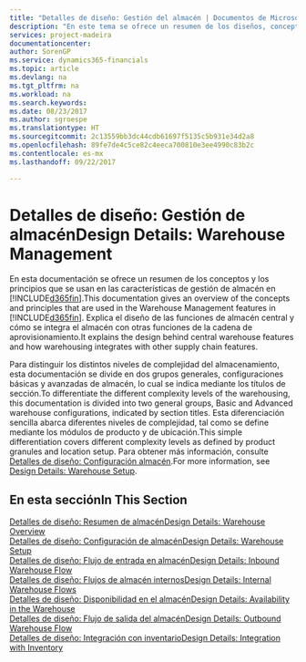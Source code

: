 ```yaml
---
title: "Detalles de diseño: Gestión del almacén | Documentos de Microsoft"
description: "En este tema se ofrece un resumen de los diseños, conceptos y principios que están detrás de las características de gestión de almacén en [!INCLUDE[d365fin](includes/d365fin_md.md)]."
services: project-madeira
documentationcenter: 
author: SorenGP
ms.service: dynamics365-financials
ms.topic: article
ms.devlang: na
ms.tgt_pltfrm: na
ms.workload: na
ms.search.keywords: 
ms.date: 08/23/2017
ms.author: sgroespe
ms.translationtype: HT
ms.sourcegitcommit: 2c13559bb3dc44cdb61697f5135c5b931e34d2a8
ms.openlocfilehash: 89fe7de4c5ce82c4eeca700810e3ee4990c83b2c
ms.contentlocale: es-mx
ms.lasthandoff: 09/22/2017

---
```

# <a name="design-details-warehouse-management"></a><span data-ttu-id="cbc31-103">Detalles de diseño: Gestión de almacén</span><span class="sxs-lookup"><span data-stu-id="cbc31-103">Design Details: Warehouse Management</span></span>
<span data-ttu-id="cbc31-104">En esta documentación se ofrece un resumen de los conceptos y los principios que se usan en las características de gestión de almacén en [!INCLUDE[d365fin](includes/d365fin_md.md)].</span><span class="sxs-lookup"><span data-stu-id="cbc31-104">This documentation gives an overview of the concepts and principles that are used in the Warehouse Management features in [!INCLUDE[d365fin](includes/d365fin_md.md)].</span></span> <span data-ttu-id="cbc31-105">Explica el diseño de las funciones de almacén central y cómo se integra el almacén con otras funciones de la cadena de aprovisionamiento.</span><span class="sxs-lookup"><span data-stu-id="cbc31-105">It explains the design behind central warehouse features and how warehousing integrates with other supply chain features.</span></span>  

<span data-ttu-id="cbc31-106">Para distinguir los distintos niveles de complejidad del almacenamiento, esta documentación se divide en dos grupos generales, configuraciones básicas y avanzadas de almacén, lo cual se indica mediante los títulos de sección.</span><span class="sxs-lookup"><span data-stu-id="cbc31-106">To differentiate the different complexity levels of the warehousing, this documentation is divided into two general groups, Basic and Advanced warehouse configurations, indicated by section titles.</span></span> <span data-ttu-id="cbc31-107">Esta diferenciación sencilla abarca diferentes niveles de complejidad, tal como se define mediante los módulos de producto y de ubicación.</span><span class="sxs-lookup"><span data-stu-id="cbc31-107">This simple differentiation covers different complexity levels as defined by product granules and location setup.</span></span> <span data-ttu-id="cbc31-108">Para obtener más información, consulte [Detalles de diseño: Configuración almacén](design-details-warehouse-setup.md).</span><span class="sxs-lookup"><span data-stu-id="cbc31-108">For more information, see [Design Details: Warehouse Setup](design-details-warehouse-setup.md).</span></span>  

## <a name="in-this-section"></a><span data-ttu-id="cbc31-109">En esta sección</span><span class="sxs-lookup"><span data-stu-id="cbc31-109">In This Section</span></span>  
[<span data-ttu-id="cbc31-110">Detalles de diseño: Resumen de almacén</span><span class="sxs-lookup"><span data-stu-id="cbc31-110">Design Details: Warehouse Overview</span></span>](design-details-warehouse-overview.md)  
[<span data-ttu-id="cbc31-111">Detalles de diseño: Configuración de almacén</span><span class="sxs-lookup"><span data-stu-id="cbc31-111">Design Details: Warehouse Setup</span></span>](design-details-warehouse-setup.md)  
[<span data-ttu-id="cbc31-112">Detalles de diseño: Flujo de entrada en almacén</span><span class="sxs-lookup"><span data-stu-id="cbc31-112">Design Details: Inbound Warehouse Flow</span></span>](design-details-inbound-warehouse-flow.md)  
[<span data-ttu-id="cbc31-113">Detalles de diseño: Flujos de almacén internos</span><span class="sxs-lookup"><span data-stu-id="cbc31-113">Design Details: Internal Warehouse Flows</span></span>](design-details-internal-warehouse-flows.md)  
[<span data-ttu-id="cbc31-114">Detalles de diseño: Disponibilidad en el almacén</span><span class="sxs-lookup"><span data-stu-id="cbc31-114">Design Details: Availability in the Warehouse</span></span>](design-details-availability-in-the-warehouse.md)  
[<span data-ttu-id="cbc31-115">Detalles de diseño: Flujo de salida del almacén</span><span class="sxs-lookup"><span data-stu-id="cbc31-115">Design Details: Outbound Warehouse Flow</span></span>](design-details-outbound-warehouse-flow.md)  
[<span data-ttu-id="cbc31-116">Detalles de diseño: Integración con inventario</span><span class="sxs-lookup"><span data-stu-id="cbc31-116">Design Details: Integration with Inventory</span></span>](design-details-integration-with-inventory.md)

